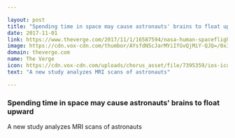 ```yaml
---

layout: post
title: "Spending time in space may cause astronauts' brains to float upward"
date: 2017-11-01
link: https://www.theverge.com/2017/11/1/16587594/nasa-human-spaceflight-brain-shift-mars-missions
image: https://cdn.vox-cdn.com/thumbor/AYsfdN5cJarMYiIfGvQjMiY-QJQ=/0x302:4288x2547/fit-in/1200x630/cdn.vox-cdn.com/uploads/chorus_asset/file/9586513/11572307115_1194957269_o_0.jpg
domain: theverge.com
name: The Verge
icon: https://cdn.vox-cdn.com/uploads/chorus_asset/file/7395359/ios-icon.0.png
text: "A new study analyzes MRI scans of astronauts"

---
```


### Spending time in space may cause astronauts' brains to float upward

A new study analyzes MRI scans of astronauts
